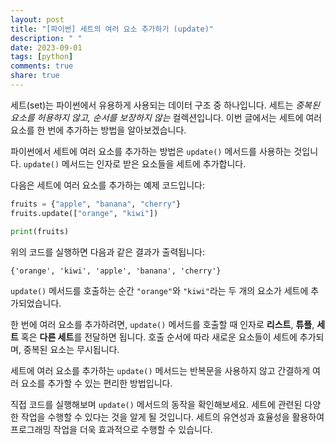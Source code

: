 ```yaml
---
layout: post
title: "[파이썬] 세트의 여러 요소 추가하기 (update)"
description: " "
date: 2023-09-01
tags: [python]
comments: true
share: true
---
```


세트(set)는 파이썬에서 유용하게 사용되는 데이터 구조 중 하나입니다. 세트는 *중복된 요소를 허용하지 않고, 순서를 보장하지 않는* 컬렉션입니다. 이번 글에서는 세트에 여러 요소를 한 번에 추가하는 방법을 알아보겠습니다. 

파이썬에서 세트에 여러 요소를 추가하는 방법은 `update()` 메서드를 사용하는 것입니다. `update()` 메서드는 인자로 받은 요소들을 세트에 추가합니다. 

다음은 세트에 여러 요소를 추가하는 예제 코드입니다:

```python
fruits = {"apple", "banana", "cherry"}
fruits.update(["orange", "kiwi"])

print(fruits)
```

위의 코드를 실행하면 다음과 같은 결과가 출력됩니다:

```
{'orange', 'kiwi', 'apple', 'banana', 'cherry'}
```

`update()` 메서드를 호출하는 순간 `"orange"`와 `"kiwi"`라는 두 개의 요소가 세트에 추가되었습니다. 

한 번에 여러 요소를 추가하려면, `update()` 메서드를 호출할 때 인자로 **리스트**, **튜플**, **세트** 혹은 **다른 세트**를 전달하면 됩니다. 호출 순서에 따라 새로운 요소들이 세트에 추가되며, 중복된 요소는 무시됩니다. 

세트에 여러 요소를 추가하는 `update()` 메서드는 반복문을 사용하지 않고 간결하게 여러 요소를 추가할 수 있는 편리한 방법입니다. 

직접 코드를 실행해보며 `update()` 메서드의 동작을 확인해보세요. 세트에 관련된 다양한 작업을 수행할 수 있다는 것을 알게 될 것입니다. 세트의 유연성과 효율성을 활용하여 프로그래밍 작업을 더욱 효과적으로 수행할 수 있습니다.